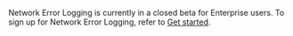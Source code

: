 ---
---

<Aside type="note" header="Note">

Network Error Logging is currently in a closed beta for Enterprise users. To sign up for Network Error Logging, refer to [Get started](/get-started).

</Aside>
